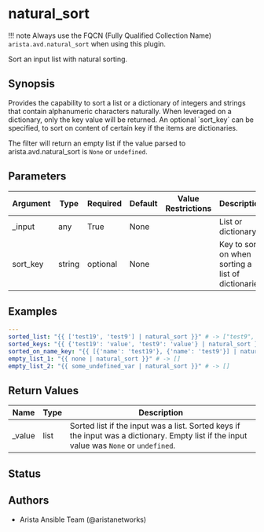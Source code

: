 <!--
  ~ Copyright (c) 2023 Arista Networks, Inc.
  ~ Use of this source code is governed by the Apache License 2.0
  ~ that can be found in the LICENSE file.
  -->

# natural_sort

!!! note
    Always use the FQCN (Fully Qualified Collection Name) `arista.avd.natural_sort` when using this plugin.

Sort an input list with natural sorting.

## Synopsis

Provides the capability to sort a list or a dictionary of integers and strings that contain alphanumeric characters naturally.
When leveraged on a dictionary, only the key value will be returned.
An optional \`sort\_key\` can be specified, to sort on content of certain key if the items are dictionaries.

The filter will return an empty list if the value parsed to arista.avd.natural\_sort is <code>None</code> or <code>undefined</code>.

## Parameters

| Argument | Type | Required | Default | Value Restrictions | Description |
| -------- | ---- | -------- | ------- | ------------------ | ----------- |
| _input | any | True | None |  | List or dictionary |
| sort_key | string | optional | None |  | Key to sort on when sorting a list of dictionaries |

## Examples

```yaml
---
sorted_list: "{{ ['test19', 'test9'] | natural_sort }}" # -> ["test9", "test19"]
sorted_keys: "{{ {'test19': 'value', 'test9': 'value'} | natural_sort }}" # -> ["test9", "test19"]
sorted_on_name_key: "{{ [{'name': 'test19'}, {'name': 'test9'}] | natural_sort('name') }}" # -> [{"name": "test9"}, {"name": "test19"}]
empty_list_1: "{{ none | natural_sort }}" # -> []
empty_list_2: "{{ some_undefined_var | natural_sort }}" # -> []
```

## Return Values

| Name | Type | Description |
| ---- | ---- | ----------- |
| _value | list | Sorted list if the input was a list. Sorted keys if the input was a dictionary. Empty list if the input value was <code>None</code> or <code>undefined</code>. |

## Status

## Authors

- Arista Ansible Team (@aristanetworks)
